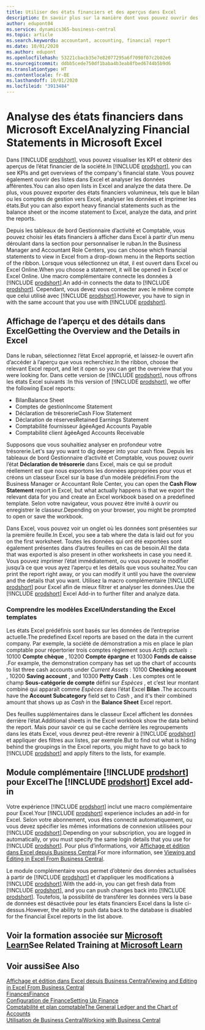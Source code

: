 ```yaml
---
title: Utiliser des états financiers et des aperçus dans Excel
description: En savoir plus sur la manière dont vous pouvez ouvrir des états financiers dans Microsoft Excel à partir de Business Central pour une meilleure analyse.
author: edupont04
ms.service: dynamics365-business-central
ms.topic: article
ms.search.keywords: accountant, accounting, financial report
ms.date: 10/01/2020
ms.author: edupont
ms.openlocfilehash: 53221cbacb35e7e82077295a6f7098f07c2b02e6
ms.sourcegitcommit: ddbb5cede750df1baba4b3eab8fbed6744b5b9d6
ms.translationtype: HT
ms.contentlocale: fr-BE
ms.lasthandoff: 10/01/2020
ms.locfileid: "3913484"
---
```

# <a name="analyzing-financial-statements-in-microsoft-excel"></a><span data-ttu-id="5632a-103">Analyse des états financiers dans Microsoft Excel</span><span class="sxs-lookup"><span data-stu-id="5632a-103">Analyzing Financial Statements in Microsoft Excel</span></span>

<span data-ttu-id="5632a-104">Dans [!INCLUDE [prodshort](includes/prodshort.md)], vous pouvez visualiser les KPI et obtenir des aperçus de l’état financier de la société.</span><span class="sxs-lookup"><span data-stu-id="5632a-104">In [!INCLUDE [prodshort](includes/prodshort.md)], you can see KPIs and get overviews of the company's financial state.</span></span> <span data-ttu-id="5632a-105">Vous pouvez également ouvrir des listes dans Excel et analyser les données afférentes.</span><span class="sxs-lookup"><span data-stu-id="5632a-105">You can also open lists in Excel and analyze the data there.</span></span> <span data-ttu-id="5632a-106">De plus, vous pouvez exporter des états financiers volumineux, tels que le bilan ou les comptes de gestion vers Excel, analyser les données et imprimer les états.</span><span class="sxs-lookup"><span data-stu-id="5632a-106">But you can also export heavy financial statements such as the balance sheet or the income statement to Excel, analyze the data, and print the reports.</span></span>  

<span data-ttu-id="5632a-107">Depuis les tableaux de bord Gestionnaire d’activité et Comptable, vous pouvez choisir les états financiers à afficher dans Excel à partir d’un menu déroulant dans la section pour personnaliser le ruban.</span><span class="sxs-lookup"><span data-stu-id="5632a-107">In the Business Manager and Accountant Role Centers, you can choose which financial statements to view in Excel from a drop-down menu in the Reports section of the ribbon.</span></span> <span data-ttu-id="5632a-108">Lorsque vous sélectionnez un état, il est ouvert dans Excel ou Excel Online.</span><span class="sxs-lookup"><span data-stu-id="5632a-108">When you choose a statement, it will be opened in Excel or Excel Online.</span></span> <span data-ttu-id="5632a-109">Une macro complémentaire connecte les données à [!INCLUDE [prodshort](includes/prodshort.md)].</span><span class="sxs-lookup"><span data-stu-id="5632a-109">An add-in connects the data to [!INCLUDE [prodshort](includes/prodshort.md)].</span></span> <span data-ttu-id="5632a-110">Cependant, vous devez vous connecter avec le même compte que celui utilisé avec [!INCLUDE [prodshort](includes/prodshort.md)].</span><span class="sxs-lookup"><span data-stu-id="5632a-110">However, you have to sign in with the same account that you use with [!INCLUDE [prodshort](includes/prodshort.md)].</span></span>  

## <a name="getting-the-overview-and-the-details-in-excel"></a><span data-ttu-id="5632a-111">Affichage de l’aperçu et des détails dans Excel</span><span class="sxs-lookup"><span data-stu-id="5632a-111">Getting the Overview and the Details in Excel</span></span>

<span data-ttu-id="5632a-112">Dans le ruban, sélectionnez l’état Excel approprié, et laissez-le ouvert afin d’accéder à l’aperçu que vous recherchiez.</span><span class="sxs-lookup"><span data-stu-id="5632a-112">In the ribbon, choose the relevant Excel report, and let it open so you can get the overview that you were looking for.</span></span> <span data-ttu-id="5632a-113">Dans cette version de [!INCLUDE [prodshort](includes/prodshort.md)], nous offrons les états Excel suivants :</span><span class="sxs-lookup"><span data-stu-id="5632a-113">In this version of [!INCLUDE [prodshort](includes/prodshort.md)], we offer the following Excel reports:</span></span>

- <span data-ttu-id="5632a-114">Bilan</span><span class="sxs-lookup"><span data-stu-id="5632a-114">Balance Sheet</span></span>  
- <span data-ttu-id="5632a-115">Comptes de gestion</span><span class="sxs-lookup"><span data-stu-id="5632a-115">Income Statement</span></span>  
- <span data-ttu-id="5632a-116">Déclaration de trésorerie</span><span class="sxs-lookup"><span data-stu-id="5632a-116">Cash Flow Statement</span></span>  
- <span data-ttu-id="5632a-117">Déclaration de réserves</span><span class="sxs-lookup"><span data-stu-id="5632a-117">Retained Earnings Statement</span></span>  
- <span data-ttu-id="5632a-118">Comptabilité fournisseur âgée</span><span class="sxs-lookup"><span data-stu-id="5632a-118">Aged Accounts Payable</span></span>  
- <span data-ttu-id="5632a-119">Comptabilité client âgée</span><span class="sxs-lookup"><span data-stu-id="5632a-119">Aged Accounts Receivable</span></span>  

<span data-ttu-id="5632a-120">Supposons que vous souhaitiez analyser en profondeur votre trésorerie.</span><span class="sxs-lookup"><span data-stu-id="5632a-120">Let's say you want to dig deeper into your cash flow.</span></span> <span data-ttu-id="5632a-121">Depuis les tableaux de bord Gestionnaire d’activité et Comptable, vous pouvez ouvrir l’état **Déclaration de trésorerie** dans Excel, mais ce qui se produit réellement est que nous exportons les données appropriées pour vous et créons un classeur Excel sur la base d’un modèle prédéfini.</span><span class="sxs-lookup"><span data-stu-id="5632a-121">From the Business Manager or Accountant Role Center, you can open the **Cash Flow Statement** report in Excel, but what actually happens is that we export the relevant data for you and create an Excel workbook based on a predefined template.</span></span> <span data-ttu-id="5632a-122">Selon votre navigateur, vous pouvez être invité à ouvrir ou enregistrer le classeur.</span><span class="sxs-lookup"><span data-stu-id="5632a-122">Depending on your browser, you might be prompted to open or save the workbook.</span></span>  

<span data-ttu-id="5632a-123">Dans Excel, vous pouvez voir un onglet où les données sont présentées sur la première feuille.</span><span class="sxs-lookup"><span data-stu-id="5632a-123">In Excel, you see a tab where the data is laid out for you on the first worksheet.</span></span> <span data-ttu-id="5632a-124">Toutes les données qui ont été exportées sont également présentes dans d’autres feuilles en cas de besoin.</span><span class="sxs-lookup"><span data-stu-id="5632a-124">All the data that was exported is also present in other worksheets in case you need it.</span></span> <span data-ttu-id="5632a-125">Vous pouvez imprimer l’état immédiatement, ou vous pouvez le modifier jusqu’à ce que vous ayez l’aperçu et les détails que vous souhaitez.</span><span class="sxs-lookup"><span data-stu-id="5632a-125">You can print the report right away, or you can modify it until you have the overview and the details that you want.</span></span> <span data-ttu-id="5632a-126">Utilisez la macro complémentaire [!INCLUDE [prodshort](includes/prodshort.md)] pour Excel afin de mieux filtrer et analyser les données.</span><span class="sxs-lookup"><span data-stu-id="5632a-126">Use the [!INCLUDE [prodshort](includes/prodshort.md)] Excel Add-in to further filter and analyze data.</span></span>  

### <a name="understanding-the-excel-templates"></a><span data-ttu-id="5632a-127">Comprendre les modèles Excel</span><span class="sxs-lookup"><span data-stu-id="5632a-127">Understanding the Excel templates</span></span>

<span data-ttu-id="5632a-128">Les états Excel prédéfinis sont basés sur les données de l’entreprise actuelle.</span><span class="sxs-lookup"><span data-stu-id="5632a-128">The predefined Excel reports are based on the data in the current company.</span></span> <span data-ttu-id="5632a-129">Par exemple, la société de démonstration a mis en place le plan comptable pour répertorier trois comptes règlement sous *Actifs actuels*  : 10100 **Compte chèque** , 10200 **Compte épargne** et 10300 **Fonds de caisse** .</span><span class="sxs-lookup"><span data-stu-id="5632a-129">For example, the demonstration company has set up the chart of accounts to list three cash accounts under *Current Assets* : 10100 **Checking account** , 10200 **Saving account** , and 10300 **Petty Cash** .</span></span> <span data-ttu-id="5632a-130">Les comptes ont le champ **Sous-catégorie de compte** défini sur *Espèces* , et c’est leur montant combiné qui apparaît comme *Espèces* dans l’état Excel **Bilan** .</span><span class="sxs-lookup"><span data-stu-id="5632a-130">The accounts have the **Account Subcategory** field set to *Cash* , and it's their combined amount that shows up as *Cash* in the **Balance Sheet** Excel report.</span></span>  

<span data-ttu-id="5632a-131">Des feuilles supplémentaires dans le classeur Excel affichent les données derrière l’état.</span><span class="sxs-lookup"><span data-stu-id="5632a-131">Additional sheets in the Excel workbook show the data behind the report.</span></span> <span data-ttu-id="5632a-132">Mais pour savoir ce qui se cache derrière les regroupements dans les états Excel, vous devrez peut-être revenir à [!INCLUDE [prodshort](includes/prodshort.md)] et appliquer des filtres aux listes, par exemple.</span><span class="sxs-lookup"><span data-stu-id="5632a-132">But to find out what is hiding behind the groupings in the Excel reports, you might have to go back to [!INCLUDE [prodshort](includes/prodshort.md)] and apply filters to the lists, for example.</span></span>  

## <a name="the-prodshort-excel-add-in"></a><span data-ttu-id="5632a-133">Module complémentaire [!INCLUDE [prodshort](includes/prodshort.md)] pour Excel</span><span class="sxs-lookup"><span data-stu-id="5632a-133">The [!INCLUDE [prodshort](includes/prodshort.md)] Excel add-in</span></span>

<span data-ttu-id="5632a-134">Votre expérience [!INCLUDE [prodshort](includes/prodshort.md)] inclut une macro complémentaire pour Excel.</span><span class="sxs-lookup"><span data-stu-id="5632a-134">Your [!INCLUDE [prodshort](includes/prodshort.md)] experience includes an add-in for Excel.</span></span> <span data-ttu-id="5632a-135">Selon votre abonnement, vous êtes connecté automatiquement, ou vous devez spécifier les mêmes informations de connexion utilisées pour [!INCLUDE [prodshort](includes/prodshort.md)].</span><span class="sxs-lookup"><span data-stu-id="5632a-135">Depending on your subscription, you are logged in automatically, or you must specify the same login details that you use for [!INCLUDE [prodshort](includes/prodshort.md)].</span></span> <span data-ttu-id="5632a-136">Pour plus d’informations, voir [Affichage et édition dans Excel depuis Business Central](across-work-with-excel.md).</span><span class="sxs-lookup"><span data-stu-id="5632a-136">For more information, see [Viewing and Editing in Excel From Business Central](across-work-with-excel.md).</span></span>  

<span data-ttu-id="5632a-137">Le module complémentaire vous permet d’obtenir des données actualisées à partir de [!INCLUDE [prodshort](includes/prodshort.md)] et d’appliquer les modifications à [!INCLUDE [prodshort](includes/prodshort.md)].</span><span class="sxs-lookup"><span data-stu-id="5632a-137">With the add-in, you can get fresh data from [!INCLUDE [prodshort](includes/prodshort.md)], and you can push changes back into [!INCLUDE [prodshort](includes/prodshort.md)].</span></span> <span data-ttu-id="5632a-138">Toutefois, la possibilité de transférer les données vers la base de données est désactivée pour les états financiers Excel dans la liste ci-dessus.</span><span class="sxs-lookup"><span data-stu-id="5632a-138">However, the ability to push data back to the database is disabled for the financial Excel reports in the list above.</span></span>  

## <a name="see-related-training-at-microsoft-learn"></a><span data-ttu-id="5632a-139">Voir la formation associée sur [Microsoft Learn](/learn/modules/configure-powerbi-excel-dynamics-365-business-central/index)</span><span class="sxs-lookup"><span data-stu-id="5632a-139">See Related Training at [Microsoft Learn](/learn/modules/configure-powerbi-excel-dynamics-365-business-central/index)</span></span>

## <a name="see-also"></a><span data-ttu-id="5632a-140">Voir aussi</span><span class="sxs-lookup"><span data-stu-id="5632a-140">See Also</span></span>

[<span data-ttu-id="5632a-141">Affichage et édition dans Excel depuis Business Central</span><span class="sxs-lookup"><span data-stu-id="5632a-141">Viewing and Editing in Excel From Business Central</span></span>](across-work-with-excel.md)  
[<span data-ttu-id="5632a-142">Finances</span><span class="sxs-lookup"><span data-stu-id="5632a-142">Finance</span></span>](finance.md)  
[<span data-ttu-id="5632a-143">Configuration de Finance</span><span class="sxs-lookup"><span data-stu-id="5632a-143">Setting Up Finance</span></span>](finance-setup-finance.md)  
[<span data-ttu-id="5632a-144">Comptabilité et plan comptable</span><span class="sxs-lookup"><span data-stu-id="5632a-144">The General Ledger and the Chart of Accounts</span></span>](finance-general-ledger.md)  
[<span data-ttu-id="5632a-145">Utilisation de Business Central</span><span class="sxs-lookup"><span data-stu-id="5632a-145">Working with Business Central</span></span>](ui-work-product.md)  
